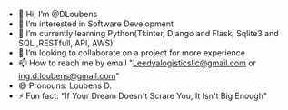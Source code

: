 - 👋 Hi, I’m @DLoubens
- 👀 I’m interested in Software Development
- 🌱 I’m currently learning Python(Tkinter, Django and Flask, Sqlite3 and SQL ,RESTfull, API, AWS)
- 💞️ I’m looking to collaborate on a project for more experience
- 📫 How to reach me by email "Leedyalogisticsllc@gmail.com or ing.d.loubens@gmail.com"
- 😄 Pronouns: Loubens D.
- ⚡ Fun fact: "If Your Dream Doesn't Scrare You, It Isn't Big Enough"

<!---
DLoubens/DLoubens is a ✨ special ✨ repository because its `README.md` (this file) appears on your GitHub profile.
You can click the Preview link to take a look at your changes.
--->
